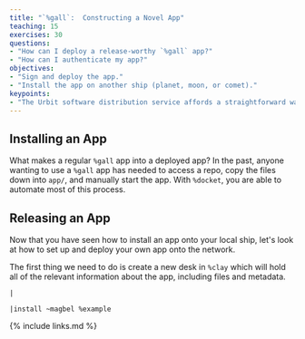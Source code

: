 ```yaml
---
title: "`%gall`:  Constructing a Novel App"
teaching: 15
exercises: 30
questions:
- "How can I deploy a release-worthy `%gall` app?"
- "How can I authenticate my app?"
objectives:
- "Sign and deploy the app."
- "Install the app on another ship (planet, moon, or comet)."
keypoints:
- "The Urbit software distribution service affords a straightforward way to deploy, update, and remove `%gall` apps."
---
```


##  Installing an App

What makes a regular `%gall` app into a deployed app?  In the past, anyone wanting to use a `%gall` app has needed to access a repo, copy the files down into `app/`, and manually start the app.  With `%docket`, you are able to automate most of this process.



##  Releasing an App

Now that you have seen how to install an app onto your local ship, let's look at how to set up and deploy your own app onto the network.

The first thing we need to do is create a new desk in `%clay` which will hold all of the relevant information about the app, including files and metadata.

```hoon
|
```

```hoon
|install ~magbel %example
```

{% include links.md %}
